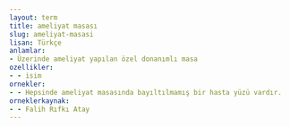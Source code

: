 ```yaml
---
layout: term
title: ameliyat masası
slug: ameliyat-masasi
lisan: Türkçe
anlamlar:
- Üzerinde ameliyat yapılan özel donanımlı masa
ozellikler:
- - isim
ornekler:
- - Hepsinde ameliyat masasında bayıltılmamış bir hasta yüzü vardır.
orneklerkaynak:
- - Falih Rıfkı Atay
---
```

